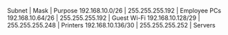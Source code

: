 Subnet | Mask | Purpose
192.168.10.0/26 | 255.255.255.192 | Employee PCs
192.168.10.64/26 | 255.255.255.192 | Guest Wi-Fi
192.168.10.128/29 | 255.255.255.248 | Printers
192.168.10.136/30 | 255.255.255.252 | Servers

